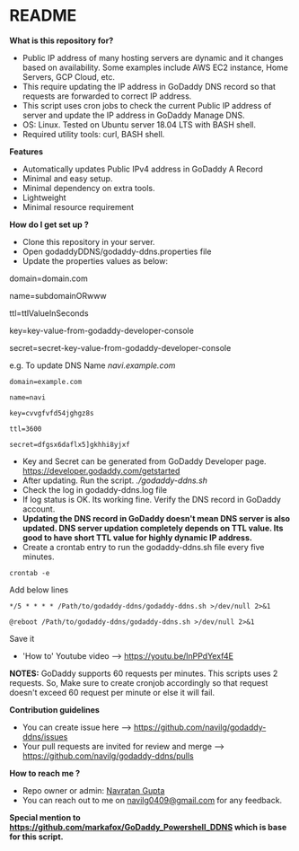 # README #


**What is this repository for?**

* Public IP address of many hosting servers are dynamic and it changes based on availability. Some examples include AWS EC2 instance, Home Servers, GCP Cloud, etc.
* This require updating the IP address in GoDaddy DNS record so that requests are forwarded to correct IP address.
* This script uses cron jobs to check the current Public IP address of server and update the IP address in GoDaddy Manage DNS.
* OS: Linux. Tested on Ubuntu server 18.04 LTS with BASH shell.
* Required utility tools: curl, BASH shell.

**Features**

* Automatically updates Public IPv4 address in GoDaddy A Record
* Minimal and easy setup.
* Minimal dependency on extra tools.
* Lightweight
* Minimal resource requirement

**How do I get set up ?**

* Clone this repository in your server.
* Open godaddyDDNS/godaddy-ddns.properties file
* Update the properties values as below:

domain=domain.com

name=subdomainORwww

ttl=ttlValueInSeconds

key=key-value-from-godaddy-developer-console

secret=secret-key-value-from-godaddy-developer-console


e.g. To update DNS Name *navi.example.com*
```
domain=example.com

name=navi

key=cvvgfvfd54jghgz8s

ttl=3600

secret=dfgsx6daflx5]gkhhi8yjxf
```
* Key and Secret can be generated from GoDaddy Developer page. https://developer.godaddy.com/getstarted
* After updating. Run the script.
*./godaddy-ddns.sh*
* Check the log in godaddy-ddns.log file
* If log status is OK. Its working fine. Verify the DNS record in GoDaddy account.
* **Updating the DNS record in GoDaddy doesn't mean DNS server is also updated. DNS server updation completely depends on TTL value. Its good to have short TTL value for highly dynamic IP address.**
* Create a crontab entry to run the godaddy-ddns.sh file every five minutes.

```
crontab -e
```
Add below lines

```
*/5 * * * * /Path/to/godaddy-ddns/godaddy-ddns.sh >/dev/null 2>&1

@reboot /Path/to/godaddy-ddns/godaddy-ddns.sh >/dev/null 2>&1
```

Save it

* 'How to' Youtube video --> https://youtu.be/lnPPdYexf4E

**NOTES:**
GoDaddy supports 60 requests per minutes. This scripts uses 2 requests. So, Make sure to create cronjob accordingly so that request doesn't exceed 60 request per minute or else it will fail.


**Contribution guidelines**

* You can create issue here --> https://github.com/navilg/godaddy-ddns/issues
* Your pull requests are invited for review and merge --> https://github.com/navilg/godaddy-ddns/pulls

**How to reach me ?**

* Repo owner or admin: [Navratan Gupta](mailto:navilg0409@gmail.com)
* You can reach out to me on navilg0409@gmail.com for any feedback.

**Special mention to https://github.com/markafox/GoDaddy_Powershell_DDNS which is base for this script.**
